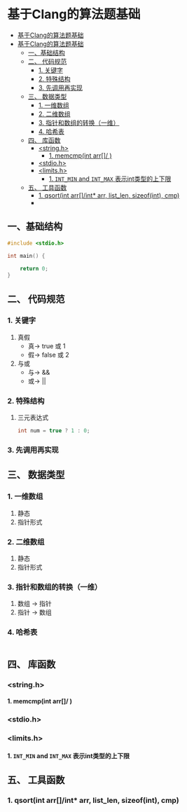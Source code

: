 # 基于Clang的算法题基础
<!-- @import "[TOC]" {cmd="toc" depthFrom=1 depthTo=6 orderedList=false} -->

<!-- code_chunk_output -->
- [基于Clang的算法题基础](#基于clang的算法题基础)
- [基于Clang的算法题基础](#基于clang的算法题基础)
  - [一、基础结构](#一-基础结构)
  - [二、 代码规范](#二-代码规范)
    - [1. 关键字](#1-关键字)
    - [2. 特殊结构](#2-特殊结构)
    - [3. 先调用再实现](#3-先调用再实现)
  - [三、 数据类型](#三-数据类型)
    - [1. 一维数组](#1-一维数组)
    - [2. 二维数组](#2-二维数组)
    - [3. 指针和数组的转换（一维）](#3-指针和数组的转换一维)
    - [4. 哈希表](#4-哈希表)
  - [四、 库函数](#四-库函数)
    - [<string.h>](#stringh)
      - [1. memcmp(int arr[]/  )](#1-memcmpint-arr)
    - [<stdio.h>](#stdioh)
    - [<limits.h>](#limitsh)
      - [1. `INT_MIN` and `INT_MAX` 表示int类型的上下限](#1-int_min-and-int_max-表示int类型的上下限)
  - [五、 工具函数](#五-工具函数)
    - [1. qsort(int arr[]/int*  arr, list_len, sizeof(int), cmp)](#1-qsortint-arrint-arr-list_len-sizeofint-cmp)
    - [](#)
<!-- /code_chunk_output -->
## 一、基础结构
```c
#include <stdio.h>

int main() {
    
    return 0;
}
```

## 二、 代码规范
### 1. 关键字
1. 真假 
    + 真-> true 或 1
    + 假-> false 或 2
2. 与或
    + 与-> &&
    + 或-> ||

### 2. 特殊结构
1. 三元表达式
    ```c
    int num = true ? 1 : 0;
    ```

### 3. 先调用再实现


## 三、 数据类型
### 1. 一维数组
1. 静态
2. 指针形式
### 2. 二维数组
1. 静态
2. 指针形式

### 3. 指针和数组的转换（一维）
1. 数组 -> 指针
2. 指针 -> 数组

### 4. 哈希表
```c


```

## 四、 库函数
### <string.h>
#### 1. memcmp(int arr[]/  )
### <stdio.h>


### <limits.h>
#### 1. `INT_MIN` and `INT_MAX` 表示int类型的上下限


## 五、 工具函数
### 1. qsort(int arr[]/int*  arr, list_len, sizeof(int), cmp)
